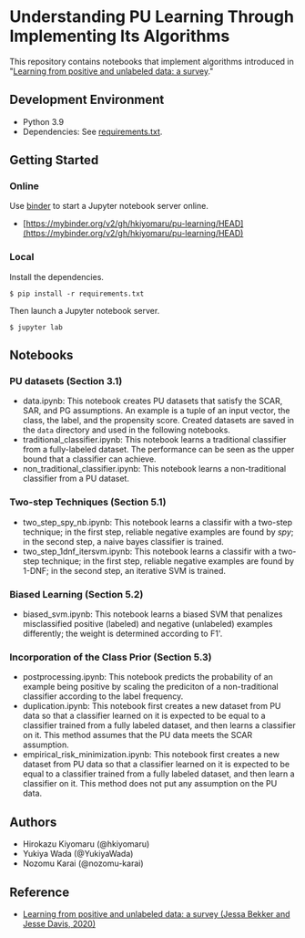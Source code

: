 # Understanding PU Learning Through Implementing Its Algorithms

This repository contains notebooks that implement algorithms introduced in "[Learning from positive and unlabeled data: a survey](https://arxiv.org/abs/1811.04820)."

## Development Environment

- Python 3.9
- Dependencies: See [requirements.txt](./requirements.txt).

## Getting Started

### Online

Use [binder](https://mybinder.org/) to start a Jupyter notebook server online.

- [https://mybinder.org/v2/gh/hkiyomaru/pu-learning/HEAD](https://mybinder.org/v2/gh/hkiyomaru/pu-learning/HEAD)

### Local

Install the dependencies.

```
$ pip install -r requirements.txt
```

Then launch a Jupyter notebook server.

```
$ jupyter lab
```

## Notebooks

### PU datasets (Section 3.1)

- data.ipynb: This notebook creates PU datasets that satisfy the SCAR, SAR, and PG assumptions. An example is a tuple of an input vector, the class, the label, and the propensity score. Created datasets are saved in the `data` directory and used in the following notebooks.
- traditional_classifier.ipynb: This notebook learns a traditional classifier from a fully-labeled dataset. The performance can be seen as the upper bound that a classifier can achieve.
- non_traditional_classifier.ipynb: This notebook learns a non-traditional classifier from a PU dataset.

### Two-step Techniques (Section 5.1)

- two_step_spy_nb.ipynb: This notebook learns a classifir with a two-step technique; in the first step, reliable negative examples are found by *spy*; in the second step, a naive bayes classifier is trained.
- two_step_1dnf_itersvm.ipynb: This notebook learns a classifir with a two-step technique; in the first step, reliable negative examples are found by 1-DNF; in the second step, an iterative SVM is trained.

### Biased Learning (Section 5.2)

- biased_svm.ipynb: This notebook learns a biased SVM that penalizes misclassified positive (labeled) and negative (unlabeled) examples differently; the weight is determined according to F1'.

### Incorporation of the Class Prior (Section 5.3)

- postprocessing.ipynb: This notebook predicts the probability of an example being positive by scaling the prediciton of a non-traditional classifier according to the label frequency.
- duplication.ipynb: This notebook first creates a new dataset from PU data so that a classifier learned on it is expected to be equal to a classifier trained from a fully labeled dataset, and then learns a classifier on it. This method assumes that the PU data meets the SCAR assumption.
- empirical_risk_minimization.ipynb: This notebook first creates a new dataset from PU data so that a classifier learned on it is expected to be equal to a classifier trained from a fully labeled dataset, and then learn a classifier on it. This method does not put any assumption on the PU data.

## Authors

- Hirokazu Kiyomaru (@hkiyomaru)
- Yukiya Wada (@YukiyaWada)
- Nozomu Karai (@nozomu-karai)

## Reference

- [Learning from positive and unlabeled data: a survey (Jessa Bekker and Jesse Davis, 2020)](https://arxiv.org/abs/1811.04820)
